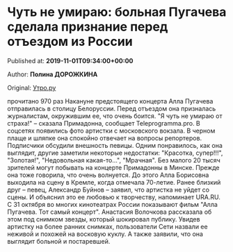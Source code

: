
# Чуть не умираю: больная Пугачева сделала признание перед отъездом из России

Published at: **2019-11-01T09:34:00+00:00**

Author: **Полина ДОРОЖКИНА**

Original: [Утро.ру](https://utro.ru/showbiz/2019/11/01/1422955.shtml)

прочитано 970 раз
Накануне предстоящего концерта Алла Пугачева отправилась в столицу Белоруссии. Перед отъездом она призналась журналистам, окружившим ее, что очень боится.
"Я чуть не умираю от страха!" – сказала Примадонна, сообщает Teleprogramma.pro.
В соцсетях появились фото артистки с московского вокзала. В черном плаще и шляпке она спокойно отвечает на вопросы репортеров.
Подписчики обсудили внешность певицы. Одним понравилось, как она выглядит, другие заметили некоторые недостатки: "Красотка, супер!!!", "Золотая!", "Недовольная какая-то...", "Мрачная".
Без малого 20 тысяч зрителей могут побывать на концерте Примадонны в Минске. Прежде она тоже говорила, что очень волнуется. До этого Алла Борисовна выходила на сцену в Кремле, когда отмечала 70-летие.
Ранее близкий друг – певец, Александр Буйнов – заявил, что артистка не уйдет со сцены. И объяснил это ее любовью к творчеству, напоминает URA.RU.
С 31 октября во многих кинотеатрах России показывают фильм "Алла Пугачева. Тот самый концерт". Анастасия Волочкова рассказала об этом под снимком звезды, который шокировал публику.
Увидев артистку на более ранних снимках, пользователи Сети назвали ее неживой и похожей на восковую куклу. А также заявили, что она выглядит больной и постаревшей.
